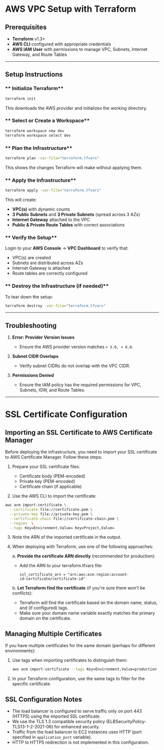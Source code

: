 #  AWS VPC Setup with Terraform

## **Prerequisites**
- **Terraform** v1.3+
- **AWS CLI** configured with appropriate credentials
- **AWS IAM User** with permissions to manage VPC, Subnets, Internet Gateway, and Route Tables

---

## **Setup Instructions**

### ** Initialize Terraform**
```bash
terraform init
```
This downloads the AWS provider and initializes the working directory.

### ** Select or Create a Workspace**
```bash
terraform workspace new dev   
terraform workspace select dev 
```

### ** Plan the Infrastructure**
```bash
terraform plan -var-file="terraform.tfvars"
```
This shows the changes Terraform will make without applying them.

### ** Apply the Infrastructure**
```bash
terraform apply -var-file="terraform.tfvars"
```
This will create:
- **VPC(s)** with dynamic counts
- **3 Public Subnets** and **3 Private Subnets** (spread across 3 AZs)
- **Internet Gateway** attached to the VPC
- **Public & Private Route Tables** with correct associations

### ** Verify the Setup**
Login to your **AWS Console** → **VPC Dashboard** to verify that:
- VPC(s) are created
- Subnets are distributed across AZs
- Internet Gateway is attached
- Route tables are correctly configured

### ** Destroy the Infrastructure (if needed)**
To tear down the setup:
```bash
terraform destroy -var-file="terraform.tfvars"
```

---

## **Troubleshooting**

1. **Error: Provider Version Issues**
    - Ensure the AWS provider version matches `> 5.0, < 6.0`.

2. **Subnet CIDR Overlaps**
    - Verify subnet CIDRs do not overlap with the VPC CIDR.

3. **Permissions Denied**
    - Ensure the IAM policy has the required permissions for VPC, Subnets, IGW, and Route Tables.

---

# SSL Certificate Configuration

## Importing an SSL Certificate to AWS Certificate Manager

Before deploying the infrastructure, you need to import your SSL certificate to AWS Certificate Manager. Follow these steps:

1. Prepare your SSL certificate files:
   - Certificate body (PEM-encoded)
   - Private key (PEM-encoded)
   - Certificate chain (if applicable)

2. Use the AWS CLI to import the certificate:

```bash
aws acm import-certificate \
  --certificate file://certificate.pem \
  --private-key file://private-key.pem \
  --certificate-chain file://certificate-chain.pem \
  --region  \
  --tags Key=Environment,Value= Key=Project,Value=
```

3. Note the ARN of the imported certificate in the output.

4. When deploying with Terraform, use one of the following approaches:

   a. **Provide the certificate ARN directly** (recommended for production):
   - Add the ARN to your terraform.tfvars file:
      ```
      ssl_certificate_arn = "arn:aws:acm:region:account-id:certificate/certificate-id"
      ```

   b. **Let Terraform find the certificate** (if you're sure there won't be conflicts):
   - Terraform will find the certificate based on the domain name, status, and (if configured) tags.
   - Make sure your domain name variable exactly matches the primary domain on the certificate.

## Managing Multiple Certificates

If you have multiple certificates for the same domain (perhaps for different environments):

1. Use tags when importing certificates to distinguish them:
   ```bash
   aws acm import-certificate --tags Key=Environment,Value=production Key=Application,Value=webapp
   ```

2. In your Terraform configuration, use the same tags to filter for the specific certificate.

## SSL Configuration Notes

- The load balancer is configured to serve traffic only on port 443 (HTTPS) using the imported SSL certificate.
- We use the TLS 1.3 compatible security policy (ELBSecurityPolicy-TLS13-1-2-2021-06) for enhanced security.
- Traffic from the load balancer to EC2 instances uses HTTP (port specified in `application_port` variable).
- HTTP to HTTPS redirection is not implemented in this configuration.

